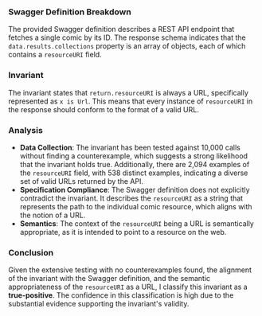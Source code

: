 ### Swagger Definition Breakdown
The provided Swagger definition describes a REST API endpoint that fetches a single comic by its ID. The response schema indicates that the `data.results.collections` property is an array of objects, each of which contains a `resourceURI` field. 

### Invariant
The invariant states that `return.resourceURI` is always a URL, specifically represented as `x is Url`. This means that every instance of `resourceURI` in the response should conform to the format of a valid URL.

### Analysis
- **Data Collection**: The invariant has been tested against 10,000 calls without finding a counterexample, which suggests a strong likelihood that the invariant holds true. Additionally, there are 2,094 examples of the `resourceURI` field, with 538 distinct examples, indicating a diverse set of valid URLs returned by the API.
- **Specification Compliance**: The Swagger definition does not explicitly contradict the invariant. It describes the `resourceURI` as a string that represents the path to the individual comic resource, which aligns with the notion of a URL.
- **Semantics**: The context of the `resourceURI` being a URL is semantically appropriate, as it is intended to point to a resource on the web.

### Conclusion
Given the extensive testing with no counterexamples found, the alignment of the invariant with the Swagger definition, and the semantic appropriateness of the `resourceURI` as a URL, I classify this invariant as a **true-positive**. The confidence in this classification is high due to the substantial evidence supporting the invariant's validity.
